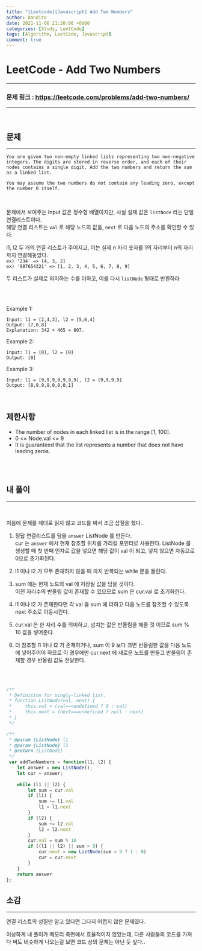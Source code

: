 ```yaml
---
title: "[Leetcode][Javascript] Add Two Numbers"
author: Bandito
date: 2021-11-06 21:20:00 +0900
categories: [Study, LeetCode]
tags: [Algorithm, LeetCode, Javascript]
comment: true
---
```

 
# LeetCode - Add Two Numbers


***
### 문제 링크 : <https://leetcode.com/problems/add-two-numbers/>

***

<br/>

## 문제
***

```
You are given two non-empty linked lists representing two non-negative integers. The digits are stored in reverse order, and each of their nodes contains a single digit. Add the two numbers and return the sum as a linked list.

You may assume the two numbers do not contain any leading zero, except the number 0 itself.
```
<br>

문제에서 보여주는 Input 값은 정수형 배열이지만, 사실 실제 값은 `listNode` 라는 단일 연결리스트이다.    
해당 연결 리스트는 `val` 로 해당 노드의 값을, `next` 로 다음 노드의 주소를 확인할 수 있다.    

l1, l2 두 개의 연결 리스트가 주어지고, 이는 실제 n 자리 숫자를 1의 자리부터 n의 자리까지 연결해놓았다.    
`ex) '234' => [4, 3, 2]`    
`ex) '987654321' => [1, 2, 3, 4, 5, 6, 7, 8, 9]`

두 리스트가 실제로 의미하는 수를 더하고, 이를 다시 `listNode` 형태로 반환하라

<br/>
<br/>


Example 1:
```
Input: l1 = [2,4,3], l2 = [5,6,4]
Output: [7,0,8]
Explanation: 342 + 465 = 807.
```

Example 2:
```
Input: l1 = [0], l2 = [0]
Output: [0]
```

Example 3:
```
Input: l1 = [9,9,9,9,9,9,9], l2 = [9,9,9,9]
Output: [8,9,9,9,0,0,0,1]
```

<br/>

## 제한사항

+ The number of nodes in each linked list is in the range [1, 100].
+ 0 <= Node.val <= 9
+ It is guaranteed that the list represents a number that does not have leading zeros.

<br/>
<br/>


## 내 풀이
***
<br>

처음에 문제를 제대로 읽지 않고 코드를 짜서 조금 삽질을 했다..

1. 정답 연결리스트를 담을 `answer` ListNode 를 만든다.    
cur 는 `answer` 에서 현재 참조할 위치를 가리킬 포인터로 사용한다.
ListNode 를 생성할 때 첫 번째 인자로 값을 넣으면 해당 값이 val 이 되고, 넣지 않으면 자동으로 0으로 초기화된다.

2. l1 이나 l2 가 모두 존재하지 않을 때 까지 반복되는 while 문을 돌린다.
  1. sum 에는 현재 노드의 val 에 저장될 값을 담을 것이다.    
  이전 자리수의 반올림 값이 존재할 수 있으므로 sum 은 cur.val 로 초기화한다.
  2. l1 이나 l2 가 존재한다면 각 val 을 sum 에 더하고 다음 노드를 참조할 수 있도록 next 주소로 이동시킨다.
  3. cur.val 은 한 자리 수를 의미하고, 넘치는 값은 반올림을 해줄 것 이므로 sum % 10 값을 넣어준다.
  4. 더 참조할 l1 이나 l2 가 존재하거나, sum 이 9 보다 크면 반올림한 값을 다음 노드에 넣어주어야 하므로 이 경우에만 cur.next 에 새로운 노드를 만들고 반올림이 존재할 경우 반올림 값도 전달한다.


<br>
<br>

```javascript
/**
 * Definition for singly-linked list.
 * function ListNode(val, next) {
 *     this.val = (val===undefined ? 0 : val)
 *     this.next = (next===undefined ? null : next)
 * }
 */

/**
 * @param {ListNode} l1
 * @param {ListNode} l2
 * @return {ListNode}
 */
 var addTwoNumbers = function(l1, l2) {
    let answer = new ListNode();
    let cur = answer;
    
    while (l1 || l2) {
        let sum = cur.val
        if (l1) {
            sum += l1.val
            l1 = l1.next
        }
        if (l2) {
            sum += l2.val
            l2 = l2.next
        }
        cur.val = sum % 10
        if ((l1 || l2) || sum > 9) {
            cur.next = new ListNode(sum > 9 ? 1 : 0)
            cur = cur.next
        }
    }
    return answer
};
```



## 소감
***

연결 리스트의 성질만 알고 있다면 그다지 어렵지 않은 문제였다.     

이상하게 내 풀이가 메모리 측면에서 효율적이지 않았는데, 다른 사람들의 코드를 가져다 써도 비슷하게 나오는걸 보면 코드 상의 문제는 아닌 듯 싶다..

